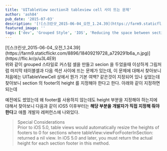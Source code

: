 ```yaml
---
title: 'UITableView section과 tableview cell 사이 뜨는 문제'
author: 'ash84'
pub_date: '2015-07-03'
description: '[![스크린샷_2015-06-04_오전_1.24.39](https://farm9.staticflickr.com/8896/18409219728_a729291b6a_n.jpg)](https://flic.kr/p/u3L4E9)위와 같이 grouped 스타일로 커스텀 셀을 만들고 secion 을 두었을때 이상하게 그림처럼 마지막 테이블셀과 다음 섹션 사이에 뜨는 문제가 있는데, 이 문제에 대해서 찾아보니 처음에는 UITableViewCell 상에서'
featured_image: ''
tags: ['dev', 'Grouped Style', 'IOS', 'Reducing the space between sections of the UITableView', 'UITableView']
---
```



<div class="jetpack-video-wrapper">[![스크린샷_2015-06-04_오전_1.24.39](https://farm9.staticflickr.com/8896/18409219728_a729291b6a_n.jpg)](https://flic.kr/p/u3L4E9)</div>위와 같이 grouped 스타일로 커스텀 셀을 만들고 secion 을 두었을때 이상하게 그림처럼 마지막 테이블셀과 다음 섹션 사이에 뜨는 문제가 있는데, 이 문제에 대해서 찾아보니 처음에는 UITableViewCell 상에서 뭔가 기본 여백? 같은것이 지정되어 있나 싶었는데 찾아보니 section 의 footer의 height 를 지정해야 한다고 한다. 아래와 같이 지정하면 되는데

<script src="https://gist.github.com/AhnSeongHyun/70160b424755c58f6c76.js"></script>

예전에도 썼었는데 왜 footer를 사용하지 않는데도 height 부분을 지정해야 하는지에 대해서 찾아보니 다음과 같이 iOS5 이후부터는 **해당 부분을 개발자가 직접 지정해 줘야 한다**고 애플 개발자 레퍼런스에 나와있다.

> Special Considerations  
>  Prior to iOS 5.0, table views would automatically resize the heights of footers to 0 for sections where tableView:viewForFooterInSection: returned a nil view. In iOS 5.0 and later, you must return the actual height for each section footer in this method.



